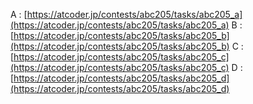  A : [https://atcoder.jp/contests/abc205/tasks/abc205_a](https://atcoder.jp/contests/abc205/tasks/abc205_a)
 B : [https://atcoder.jp/contests/abc205/tasks/abc205_b](https://atcoder.jp/contests/abc205/tasks/abc205_b)
 C : [https://atcoder.jp/contests/abc205/tasks/abc205_c](https://atcoder.jp/contests/abc205/tasks/abc205_c)
 D : [https://atcoder.jp/contests/abc205/tasks/abc205_d](https://atcoder.jp/contests/abc205/tasks/abc205_d)
